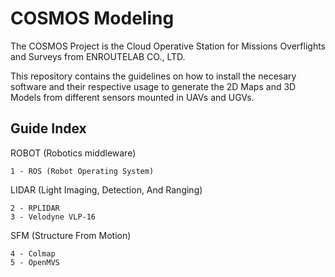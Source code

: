 # COSMOS Modeling

The COSMOS Project is the Cloud Operative Station for Missions Overflights and Surveys from ENROUTELAB CO., LTD.

This repository contains the guidelines on how to install the necesary software and their respective usage to generate the 2D Maps and 3D Models from different sensors mounted in UAVs and UGVs.



Guide Index
-----------
ROBOT (Robotics middleware) 
```
1 - ROS (Robot Operating System)
```
LIDAR (Light Imaging, Detection, And Ranging)
```
2 - RPLIDAR
3 - Velodyne VLP-16
```
SFM (Structure From Motion)
```
4 - Colmap
5 - OpenMVS
```
